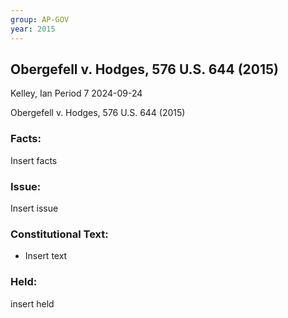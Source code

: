 ```yaml
---
group: AP-GOV
year: 2015
---
```

## Obergefell v. Hodges, 576 U.S. 644 (2015)
Kelley, Ian
Period 7
2024-09-24

Obergefell v. Hodges, 576 U.S. 644 (2015)

### Facts:
Insert facts

### Issue: 
Insert issue

### Constitutional Text:
- Insert text

### Held: 
insert held